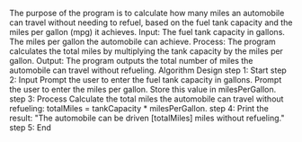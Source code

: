 The purpose of the program is to calculate how many miles an automobile can travel without needing to refuel,
based on the fuel tank capacity and the miles per gallon (mpg) it achieves.
Input: The fuel tank capacity in gallons.
 The miles per gallon the automobile can achieve.
Process:
The program calculates the total miles by multiplying the tank capacity by the miles per gallon.
Output:
The program outputs the total number of miles the automobile can travel without refueling.
Algorithm Design
step 1: Start
step 2: Input Prompt the user to enter the fuel tank capacity in gallons.
Prompt the user to enter the miles per gallon.
Store this value in milesPerGallon.
step 3: Process
Calculate the total miles the automobile can travel without refueling: totalMiles = tankCapacity * milesPerGallon.
step 4: Print the result: "The automobile can be driven [totalMiles] miles without refueling."
step 5: End
